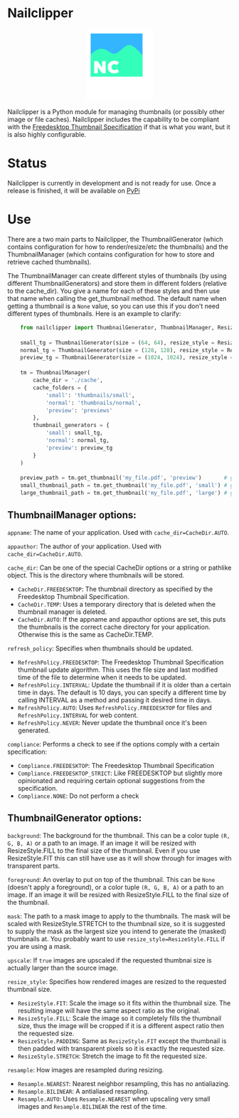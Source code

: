 # Nailclipper

<p align="center">
    <img src="src/resources/nailclipper.png" width="150">
</p>

Nailclipper is a Python module for managing thumbnails (or possibly other image or file caches). Nailclipper includes the capability to be compliant with the [Freedesktop Thumbnail Specification](https://specifications.freedesktop.org/thumbnail-spec/thumbnail-spec-latest.html) if that is what you want, but it is also highly configurable.

# Status

Nailclipper is currently in development and is not ready for use. Once a release is finished, it will be available on [PyPi](https://pypi.org/)

# Use

There are a two main parts to Nailclipper, the ThumbnailGenerator (which contains configuration for how to render/resize/etc the thumbnails) and the ThumbnailManager (which contains configuration for how to store and retrieve cached thumbnails).

The ThumbnailManager can create different styles of thumbnails (by using different ThumbnailGenerators) and store them in different folders (relative to the cache_dir). You give a name for each of these styles and then use that name when calling the get_thumbnail method. The default name when getting a thumbnail is a `None` value, so you can use this if you don't need different types of thumbnails. Here is an example to clarify:

```python
    from nailclipper import ThumbnailGenerator, ThumbnailManager, ResizeStyle

    small_tg = ThumbnailGenerator(size = (64, 64), resize_style = ResizeStyle.FILL, mask='rounded_square.png')
    normal_tg = ThumbnailGenerator(size = (128, 128), resize_style = ResizeStyle.FILL, mask='rounded_square.png')
    preview_tg = ThumbnailGenerator(size = (1024, 1024), resize_style = ResizeStyle.FIT, upscale = True)

    tm = ThumbnailManager(
        cache_dir = './cache',
        cache_folders = {
            'small': 'thumbnails/small',
            'normal': 'thumbnails/normal',
            'preview': 'previews'
        },
        thumbnail_generators = {
            'small': small_tg,
            'normal': normal_tg,
            'preview': preview_tg
        }
    )

    preview_path = tm.get_thumbnail('my_file.pdf', 'preview')       # get the large unstyled preview image
    small_thumbnail_path = tm.get_thumbnail('my_file.pdf', 'small') # get the small styled thumbnail image
    large_thumbnail_path = tm.get_thumbnail('my_file.pdf', 'large') # get the large styled thumbnail image
```

## ThumbnailManager options:

`appname`: The name of your application. Used with `cache_dir=CacheDir.AUTO`.

`appauthor`: The author of your application. Used with `cache_dir=CacheDir.AUTO`.

`cache_dir`: Can be one of the special CacheDir options or a string or pathlike object. This is the directory where thumbnails will be stored.
- `CacheDir.FREEDESKTOP`: The thumbnail directory as specified by the Freedesktop Thumbnail Specification.
- `CacheDir.TEMP`: Uses a temporary directory that is deleted when the thumbnail manager is deleted.
- `CacheDir.AUTO`: If the appname and appauthor options are set, this puts the thumbnails is the correct cache directory for your application. Otherwise this is the same as CacheDir.TEMP.

`refresh_policy`: Specifies when thumbnails should be updated.
- `RefreshPolicy.FREEDESKTOP`: The Freedesktop Thumbnail Specification thumbnail update algorithm. This uses the file size and last modified time of the file to determine when it needs to be updated.
- `RefreshPolicy.INTERVAL`: Update the thumbnail if it is older than a certain time in days. The default is 10 days, you can specify a different time by calling INTERVAL as a method and passing it desired time in days.
- `RefreshPolicy.AUTO`: Uses `RefreshPolicy.FREEDESKTOP` for files and `RefreshPolicy.INTERVAL` for web content.
- `RefreshPolicy.NEVER`: Never update the thumbnail once it's been generated.

`compliance`: Performs a check to see if the options comply with a certain specification:
- `Compliance.FREEDESKTOP`: The Freedesktop Thumbnail Specification
- `Compliance.FREEDESKTOP_STRICT`: Like FREEDESKTOP but slightly more opinionated and requiring certain optional suggestions from the specification.
- `Compliance.NONE`: Do not perform a check

## ThumbnailGenerator options:

`background`: The background for the thumbnail. This can be a color tuple `(R, G, B, A)` or a path to an image. If an image it will be resized with ResizeStyle.FILL to the final size of the thumbnail. Even if you use ResizeStyle.FIT this can still have use as it will show through for images with transparent parts.

`foreground`: An overlay to put on top of the thumbnail. This can be `None` (doesn't apply a foreground), or a color tuple `(R, G, B, A)` or a path to an image. If an image it will be resized with ResizeStyle.FILL to the final size of the thumbnail.

`mask`: The path to a mask image to apply to the thumbnails. The mask will be scaled with ResizeStyle.STRETCH to the thumbnail size, so it is suggested to supply the mask as the largest size you intend to generate the (masked) thumbnails at. You probably want to use `resize_style=ResizeStyle.FILL` if you are using a mask.

`upscale`: If `true` images are upscaled if the requested thumbnai size is actually larger than the source image.

`resize_style`: Specifies how rendered images are resized to the requested thumbnail size.
- `ResizeStyle.FIT`: Scale the image so it fits within the thumbnail size. The resulting image will have the same aspect ratio as the original.
- `ResizeStyle.FILL`: Scale the image so it completely fills the thumbnail size, thus the image will be cropped if it is a different aspect ratio then the requested size.
- `ResizeStyle.PADDING`: Same as `ResizeStyle.FIT` except the thumbnail is then padded with transparent pixels so it is exactly the requested size.
- `ResizeStyle.STRETCH`: Stretch the image to fit the requested size.

`resample`: How images are resampled during resizing.
- `Resample.NEAREST`: Nearest neighbor resampling, this has no antialiazing.
- `Resample.BILINEAR`: A antialiased resampling.
- `Resample.AUTO`: Uses `Resample.NEAREST` when upscaling very small images and `Resample.BILINEAR` the rest of the time.